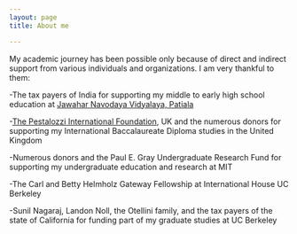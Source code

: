 ```yaml
---
layout: page
title: About me

---
```


My academic journey has been possible only because of direct and indirect support from various individuals and organizations. I am very thankful to them:

-The tax payers of India for supporting my middle to early high school education at [Jawahar Navodaya Vidyalaya, Patiala](https://navodaya.gov.in/nvs/nvs-school/Patiala/en/about_us/About-JNV/) 

-[The Pestalozzi International Foundation](https://pestalozzi.org.uk/), UK and the numerous donors for supporting my International Baccalaureate Diploma studies in the United Kingdom

-Numerous donors and the Paul E. Gray Undergraduate Research Fund for supporting my undergraduate education and research at MIT

-The Carl and Betty Helmholz Gateway Fellowship at International House UC Berkeley

-Sunil Nagaraj, Landon Noll, the Otellini family, and the tax payers of the state of California for funding part of my graduate studies at UC Berkeley

